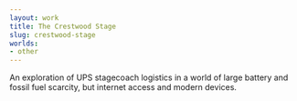 ```yaml
---
layout: work
title: The Crestwood Stage
slug: crestwood-stage
worlds:
- other
---
```

An exploration of UPS stagecoach logistics in a world of large battery and
fossil fuel scarcity, but internet access and modern devices.
